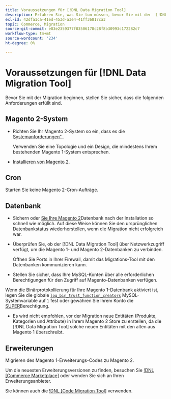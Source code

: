 ```yaml
---
title: Voraussetzungen für [!DNL Data Migration Tool]
description: Erfahren Sie, was Sie tun müssen, bevor Sie mit der  [!DNL Data Migration Tool] zur Datenübertragung zwischen Magento 1 und Magento 2 beginnen.
exl-id: 42dfa1ca-41ed-453d-a3e4-41ff36817ca3
topic: Commerce, Migration
source-git-commit: e83e2359377f03506178c28f8b30993c172282c7
workflow-type: tm+mt
source-wordcount: '234'
ht-degree: 0%

---
```


# Voraussetzungen für [!DNL Data Migration Tool]

Bevor Sie mit der Migration beginnen, stellen Sie sicher, dass die folgenden Anforderungen erfüllt sind.

## Magento 2-System

* Richten Sie Ihr Magento 2-System so ein, dass es die [Systemanforderungen“ ](../../installation/system-requirements.md).

  Verwenden Sie eine Topologie und ein Design, die mindestens Ihrem bestehenden Magento 1-System entsprechen.

* [Installieren von Magento 2](../../installation/overview.md).

## Cron

Starten Sie keine Magento 2-Cron-Aufträge.

## Datenbank

* Sichern oder [ Sie Ihre Magento 2](https://dev.mysql.com/doc/refman/8.0/en/mysqldump.html)Datenbank nach der Installation so schnell wie möglich. Auf diese Weise können Sie den ursprünglichen Datenbankstatus wiederherstellen, wenn die Migration nicht erfolgreich war.

* Überprüfen Sie, ob der [!DNL Data Migration Tool] über Netzwerkzugriff verfügt, um die Magento 1- und Magento 2-Datenbanken zu verbinden.

  Öffnen Sie Ports in Ihrer Firewall, damit das Migrations-Tool mit den Datenbanken kommunizieren kann.

* Stellen Sie sicher, dass Ihre MySQL-Konten über alle erforderlichen Berechtigungen für den Zugriff auf Magento-Datenbanken verfügen.

Wenn die Binärprotokollierung für Ihre Magento 1-Datenbank aktiviert ist, legen Sie die globale [`log_bin_trust_function_creators`](https://dev.mysql.com/doc/refman/5.7/en/server-system-variables.html#sysvar_log_bin_trust_function_creators) MySQL-Systemvariable auf `1` fest oder gewähren Sie Ihrem Konto die [SUPER](https://dev.mysql.com/doc/refman/5.7/en/privileges-provided.html#priv_super)Berechtigung.

* Es wird nicht empfohlen, vor der Migration neue Entitäten (Produkte, Kategorien und Attribute) in Ihrem Magento 2 Store zu erstellen, da die [!DNL Data Migration Tool] solche neuen Entitäten mit den alten aus Magento 1 überschreibt.

## Erweiterungen

Migrieren des Magento 1-Erweiterungs-Codes zu Magento 2.

Um die neuesten Erweiterungsversionen zu finden, besuchen Sie [!DNL [Commerce Marketplace]](https://marketplace.magento.com/) oder wenden Sie sich an Ihren Erweiterungsanbieter.

Sie können auch die [!DNL [Code Migration Tool]](https://github.com/magento-commerce/code-migration/blob/develop/README.md) verwenden.
